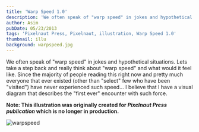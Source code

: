```yaml
---
title: 'Warp Speed 1.0'
description: 'We often speak of "warp speed" in jokes and hypothetical situations. Lets take a step back and really think about "warp speed" and what would it feel like.'
author: Asim
pubDate: 05/23/2013
tags: 'Pixelnaut Press, Pixelnaut, illustration, Warp Speed 1.0'
thumbnail: illu
background: warpspeed.jpg
---
```


We often speak of "warp speed" in jokes and hypothetical situations. Lets take a step back and really think about "warp speed" and what would it feel like. Since the majority of people reading this right now and pretty much everyone that ever existed (other than "select" few who have been "visited") have never experienced such speed... I believe that I have a visual diagram that describes the "first ever" encounter with such force.

**Note: This illustration was originally created for *Pixelnaut Press publication* which is no longer in production.**

![warpspeed](/Media/blog/warpspeed.jpg "warpspeed")